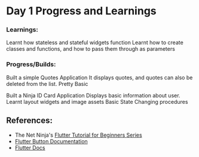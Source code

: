 # Day 1 Progress and Learnings

### Learnings:
Learnt how stateless and stateful widgets function
Learnt how to create classes and functions, and how to pass them through as parameters

### Progress/Builds:
Built a simple Quotes Application
It displays quotes, and quotes can also be deleted from the list. Pretty Basic

Built a Ninja ID Card Application
Displays basic information about user. Learnt layout widgets and image assets
Basic State Changing procedures

## References:
- The Net Ninja's [Flutter Tutorial for Beginners Series](https://youtube.com/playlist?list=PL4cUxeGkcC9jLYyp2Aoh6hcWuxFDX6PBJ)
- [Flutter Button Documentation](https://docs.flutter.dev/release/breaking-changes/buttons)
- [Flutter Docs](https://docs.flutter.dev/)
